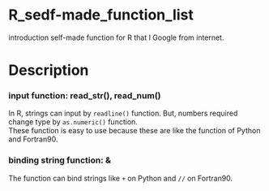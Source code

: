 # R_sedf-made_function_list
introduction self-made function for R that I Google from internet.

# Description  
### input function: read_str(), read_num()
In R, strings can input by `readline()` function. But, numbers required change type by `as.numeric()` function.   
These function is easy to use because these are like the function of Python and Fortran90.

### binding string function: &
The function can bind strings like `+`  on Python and `//` on Fortran90.
